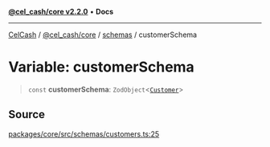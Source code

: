 [**@cel_cash/core v2.2.0**](../../README.md) • **Docs**

***

[CelCash](../../../../packages.md) / [@cel\_cash/core](../../README.md) / [schemas](../README.md) / customerSchema

# Variable: customerSchema

> `const` **customerSchema**: `ZodObject`\<[`Customer`](../../types/type-aliases/Customer.md)\>

## Source

[packages/core/src/schemas/customers.ts:25](https://github.com/Pyxlab/celcash/blob/f7cdc752c29f8a0dcef033e212602412d2050afc/packages/core/src/schemas/customers.ts#L25)
